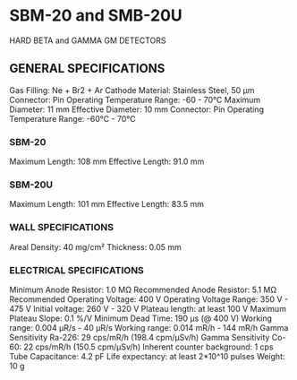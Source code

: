 # SBM-20 and SMB-20U

HARD BETA and GAMMA GM DETECTORS

## GENERAL SPECIFICATIONS

Gas Filling: Ne + Br2 + Ar
Cathode Material: Stainless Steel, 50 µm
Connector: Pin
Operating Temperature Range: -60 - 70°C
Maximum Diameter: 11 mm
Effective Diameter: 10 mm
Connector: Pin
Operating Temperature Range: -60°C - 70°C

### SBM-20

Maximum Length: 108 mm
Effective Length: 91.0 mm

### SBM-20U

Maximum Length: 101 mm
Effective Length: 83.5 mm

### WALL SPECIFICATIONS

Areal Density: 40 mg/cm²
Thickness: 0.05 mm

### ELECTRICAL SPECIFICATIONS

Minimum Anode Resistor: 1.0 MΩ
Recommended Anode Resistor: 5.1 MΩ
Recommended Operating Voltage: 400 V
Operating Voltage Range: 350 V - 475 V
Initial voltage: 260 V - 320 V
Plateau length: at least 100 V
Maximum Plateau Slope: 0.1 %/V
Minimum Dead Time: 190 µs (@ 400 V)
Working range: 0.004 µR/s - 40 µR/s
Working range: 0.014 mR/h - 144 mR/h
Gamma Sensitivity Ra-226: 29 cps/mR/h (198.4 cpm/µSv/h)
Gamma Sensitivity Co-60: 22 cps/mR/h (150.5 cpm/µSv/h)
Inherent counter background: 1 cps
Tube Capacitance: 4.2 pF
Life expectancy: at least 2*10^10 pulses
Weight: 10 g
